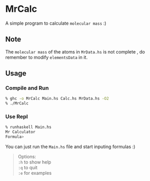 # MrCalc

A simple program to calculate `molecular mass` :)

## Note

The `molecular mass` of the atoms in `MrData.hs` is not complete
, do remember to modify `elementsData` in it.

## Usage

### Compile and Run

``` sh
% ghc -o MrCalc Main.hs Calc.hs MrData.hs -O2
% ./MrCalc
```

### Use Repl

``` sh
% runhaskell Main.hs
Mr Calculator
Formula>
```

You can just run the `Main.hs` file and start inputing formulas :)

> Options:  
> `:h` to show help  
> `:q` to quit  
> `:e` for examples
